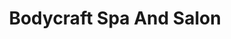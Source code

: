 ---
title: "Bodycraft Spa And Salon"
url: /bangalore/bodycraft-spa-and-salon-1st-block-jayanagar/
shop: beauty
---